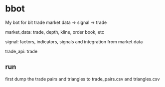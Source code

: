 # bbot
My bot for bit trade
market data -> signal -> trade

market_data: trade, depth, kline, order book, etc

signal: factors, indicators, signals and integration from market data

trade_api: trade

## run
first dump the trade pairs and triangles to trade_pairs.csv and triangles.csv